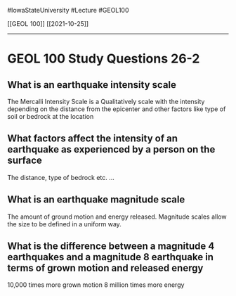 
#IowaStateUniversity  #Lecture  #GEOL100

[[GEOL 100]] [[2021-10-25]]

---

# GEOL 100 Study Questions 26-2	

## What is an earthquake intensity scale 

The Mercalli Intensity Scale is a Qualitatively scale with the intensity depending on the distance from the epicenter and other factors like type of soil or bedrock at the location  

## What factors affect the intensity of an earthquake as experienced by a person on the surface

The distance, type of bedrock etc. ...

## What is an earthquake magnitude scale

The amount of ground motion and energy released. Magnitude scales allow the size to be defined in a uniform way.

## What is the difference between a magnitude 4 earthquakes and a magnitude 8 earthquake in terms of grown motion and released energy 

10,000 times more grown motion 
8 million times more energy 
